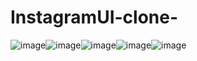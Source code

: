 # InstagramUI-clone-

![image](https://user-images.githubusercontent.com/59536110/189547022-837895cf-2da7-48a6-bb97-a2101609a761.png)![image](https://user-images.githubusercontent.com/59536110/189663989-f5e95b1a-36ff-4ce7-9d2e-2bb26f30c40e.png)![image](https://user-images.githubusercontent.com/59536110/189907827-b2b419f8-1f94-470f-898c-cd2e969fbb74.png)![image](https://user-images.githubusercontent.com/59536110/189916589-78560928-ee4b-4f1d-8168-01a98855751b.png)![image](https://user-images.githubusercontent.com/59536110/189931106-680c319e-ff56-484f-a11f-2b7d497a7de3.png)


